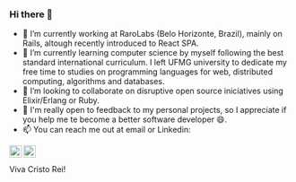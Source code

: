 ### Hi there 👋

- 🔭 I’m currently working at RaroLabs (Belo Horizonte, Brazil), mainly on Rails, altough recently introduced to React SPA.
- 🌱 I’m currently learning computer science by myself following the best standard international curriculum. I left UFMG university to dedicate my free time to studies on programming languages for web, distributed computing, algorithms and databases. 
- 👯 I’m looking to collaborate on disruptive open source iniciatives using Elixir/Erlang or Ruby.
- 💬 I'm really open to feedback to my personal projects, so I appreciate if you help me te become a better software developer 😄. 
- 📫 You can reach me out at email or Linkedin:

[<img align="left" alt="Alan Borges | LinkedIn" width="22px" src="https://cdn.jsdelivr.net/npm/simple-icons@v3/icons/linkedin.svg" />][linkedin]
[<img align="left" alt="Alan Borges | Mail" width="22px" src="https://cdn.jsdelivr.net/npm/simple-icons@3.10.0/icons/gmail.svg" />][gmail]


<br />
<br />
Viva Cristo Rei!

[linkedin]: https://www.linkedin.com/in/abmbispo/
[gmail]: mailto:sr.alan.bispo@gmail.com
